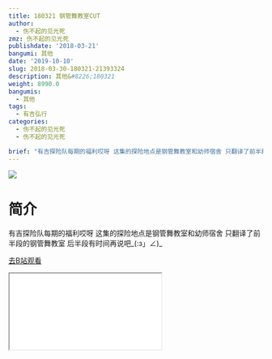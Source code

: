 ```yaml
---
title: 180321 钢管舞教室CUT
author:
  - 伤不起的见光死
zmz: 伤不起的见光死
publishdate: '2018-03-21'
bangumi: 其他
date: '2019-10-10'
slug: 2018-03-30-180321-21393324
description: 其他&#8226;180321
weight: 8990.0
bangumis:
  - 其他
tags:
  - 有吉弘行
categories:
  - 伤不起的见光死
  - 伤不起的见光死

brief: "有吉探险队每期的福利哎呀 这集的探险地点是钢管舞教室和幼师宿舍 只翻译了前半段的钢管舞教室 后半段有时间再说吧_(:з」∠)_"
---
```

![](https://raw.githubusercontent.com/tcgriffith/owaraisite/master/static/tmpimg/a7b2759bd10cf20a5c4c333ed1e66b45b77a0729.jpg.480.jpg)
# 简介  
有吉探险队每期的福利哎呀
这集的探险地点是钢管舞教室和幼师宿舍
只翻译了前半段的钢管舞教室
后半段有时间再说吧_(:з」∠)_  

[去B站观看](https://www.bilibili.com/video/av21393324/)
<div class ="resp-container"><iframe class="testiframe" src="//player.bilibili.com/player.html?aid=21393324"", scrolling="no", allowfullscreen="true" > </iframe></div> 
